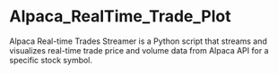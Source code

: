 # Alpaca_RealTime_Trade_Plot
Alpaca Real-time Trades Streamer is a Python script that streams and visualizes real-time trade price and volume data from Alpaca API for a specific stock symbol.
